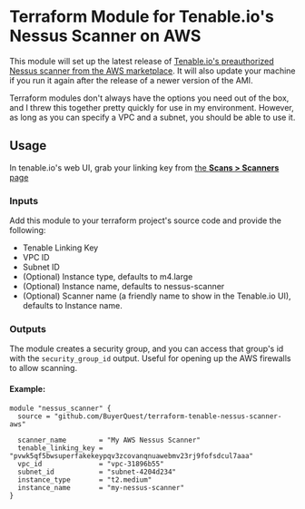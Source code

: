 # Terraform Module for Tenable.io's Nessus Scanner on AWS

This module will set up the latest release of [Tenable.io's preauthorized Nessus scanner from the AWS marketplace](https://aws.amazon.com/marketplace/pp/B01LXCD58S?qid=1532453752682). It will also update your machine if you run it again after the release of a newer version of the AMI.

Terraform modules don't always have the options you need out of the box, and I threw this together pretty quickly for use in my environment. However, as long as you can specify a VPC and a subnet, you should be able to use it.

## Usage

In tenable.io's web UI, grab your linking key from [the **Scans > Scanners** page](https://cloud.tenable.com/app.html#/scans/scanners)

### Inputs

Add this module to your terraform project's source code and provide the following:
  - Tenable Linking Key
  - VPC ID
  - Subnet ID
  - (Optional) Instance type, defaults to m4.large
  - (Optional) Instance name, defaults to nessus-scanner
  - (Optional) Scanner name (a friendly name to show in the Tenable.io UI), defaults to Instance name.

### Outputs

The module creates a security group, and you can access that group's id with the `security_group_id` output. Useful for opening up the AWS firewalls to allow scanning.

#### Example:

```hcl
module "nessus_scanner" {
  source = "github.com/BuyerQuest/terraform-tenable-nessus-scanner-aws"

  scanner_name        = "My AWS Nessus Scanner"
  tenable_linking_key = "pvwk5qf5bwsuperfakekeypqv3zcovanqnuawebmv23rj9fofsdcul7aaa"
  vpc_id              = "vpc-31896b55"
  subnet_id           = "subnet-4204d234"
  instance_type       = "t2.medium"
  instance_name       = "my-nessus-scanner"
}
```
